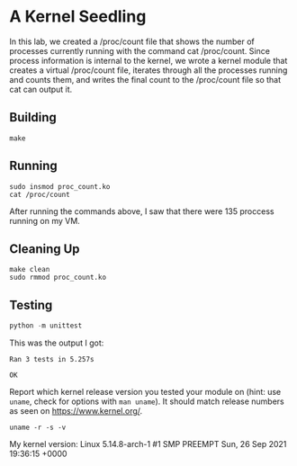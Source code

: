 # A Kernel Seedling

In this lab, we created a /proc/count file that shows the number of processes currently running with the command cat /proc/count. Since process information is internal to the kernel, we wrote a kernel module that creates a virtual /proc/count file, iterates through all the processes running and counts them, and writes the final count to the /proc/count file so that cat can output it.

## Building

```shell
make
```

## Running

```shell
sudo insmod proc_count.ko
cat /proc/count
```

After running the commands above, I saw that there were 135 proccess running on my VM.

## Cleaning Up

```shell
make clean
sudo rmmod proc_count.ko
```

## Testing

```python
python -m unittest
```

This was the output I got:

```
Ran 3 tests in 5.257s

OK
```

Report which kernel release version you tested your module on
(hint: use `uname`, check for options with `man uname`).
It should match release numbers as seen on https://www.kernel.org/.

```shell
uname -r -s -v
```

My kernel version:
Linux 5.14.8-arch-1 #1 SMP PREEMPT Sun, 26 Sep 2021 19:36:15 +0000
